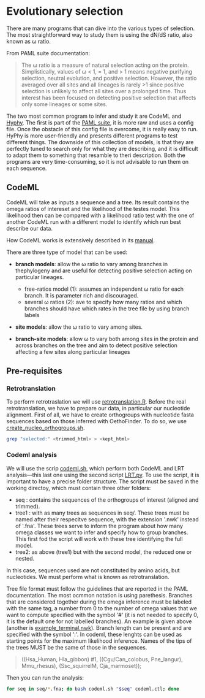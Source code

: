 # Evolutionary selection

There are many programs that can dive into the various types of selection. The most straightforward way to study them is using the dN/dS ratio, also known as ω ratio.

From PAML suite documentation:

>The ω ratio is a measure of natural selection acting on the protein. Simplistically, values of ω < 1, = 1, and > 1 means negative purifying selection, neutral evolution, and positive selection. However, the ratio averaged over all sites and all lineages is rarely >1 since positive selection is unlikely to affect all sites over a prolonged time. Thus interest has been focused on detecting positive selection that affects only some lineages or some sites.

The two most common program to infer and study it are CodeML and [Hyphy](http://hyphy.org/#). The first is part of the [PAML suite](http://abacus.gene.ucl.ac.uk/software/paml.html), it is more raw and uses a config file. Once the obstacle of this config file is overcome, it is really easy to run. HyPhy is more user-friendly and presents different programs to test different things. The downside of this collection of models, is that they are perfectly tuned to search only for what they are describing, and it is difficult to adapt them to something that resamble to theri description. Both the programs are very time-consuming, so it is not advisable to run them on each sequence.

## CodeML

CodeML will take as inputs a sequence and a tree. Its result contains the omega ratios of intereset and the likelihood of the testes model. This likelihood then can be compared with a likelihood ratio test with the one of another CodeML run with a different model to identify which run best describe our data.

How CodeML works is extensively described in its [manual](http://abacus.gene.ucl.ac.uk/software/pamlDOC.pdf).

There are three type of model that can be used:

- **branch models**: allow  the ω ratio to vary among branches in thephylogeny and are useful for detecting positive selection acting on particular lineages.
  
  - free-ratios model (1): assumes an independent ω ratio for each branch. It is parameter rich and discouraged.
  - several ω ratios (2): ave to specify how many ratios and which branches should have which rates in the tree file by using branch labels

- **site models**: allow the ω ratio to vary among sites.
- **branch-site models**: allow ω to vary both among sites in the protein and across branches on the tree and aim to detect positive selection affecting a few sites along particular lineages

## Pre-requisites

### Retrotranslation

To perform retrotraslation we will use [retrotranslation.R](./scripts/retrotranslation.R). Before the real retrotranslation, we have to prepare our data, in particular our nucleotide alignment. First of all, we have to create orthogroups with nucleotide fasta sequences based on those inferred with OethoFinder. To do so, we use [create_nucleo_orthogroups.sh](./scripts/create_nucleo_orthogroups.sh). 

```bash
grep "selected:" <trimmed_html> > <kept_html>
```

### Codeml analysis

We will use the scrip [codeml.sh](./scripts/codeml.sh), which perform both CodeML and LRT analysis—this last one using the second script [LRT.py](./scripts/LRT.py). To use the script, it is important to have a precise folder structure. The script must be saved in the working directoy, which must contain three other folders:

- seq : contains the sequences of the orthogroups of interest (aligned and trimmed).
- tree1 : with as many trees as sequences in seq/. These trees must be named after their respecitve sequence, with the extension '.nwk' instead of '.fna'. These trees serve to inform the program about how many omega classes we want to infer and specify how to group branches. This first fod the script will work with these tree identifying the full model.
- tree2: as above (tree1) but with the second model, the reduced one or nested.

In this case, sequences used are not constituted by amino acids, but nucleotides. We must perform what is known as retrotranslation.

Tree file format must follow the guidelines that are reported in the PAML documentation. The most ocmmon notation is using parethesis. Branches that are considered together during the omega inference must be labeled with the same tag, a number from 0 to the number of omega values that we want to compute specified with the symbol '#' (it is not needed to specify 0, it is the default one for not labelled branches). An example is given above (another is [example_terminal.nwk](./example_terminal.nwk)). Branch length can be present and are specified with the symbol ':'. In codeml, these lenghts can be used as starting points for the maximum likelihood inference. Names of the tips of the trees MUST be the same of those in the sequences.

>((Hsa_Human, Hla_gibbon) #1, ((Cgu/Can_colobus, Pne_langur), Mmu_rhesus), (Ssc_squirrelM, Cja_marmoset));

Then you can run the analysis:

```bash
for seq in seq/*.fna; do bash codeml.sh "$seq" codeml.ctl; done
```
